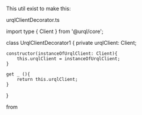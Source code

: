This util exist to make this:

urqlClientDecorator.ts

import type { Client } from '@urql/core';

class UrqlClientDecorator1 {
	private urqlClient: Client;

	constructor(instanceOfUrqlClient: Client){
		this.urqlClient = instanceOfUrqlClient;
	}

	get _ (){
		return this.urqlClient;
	}

    

}



from 
